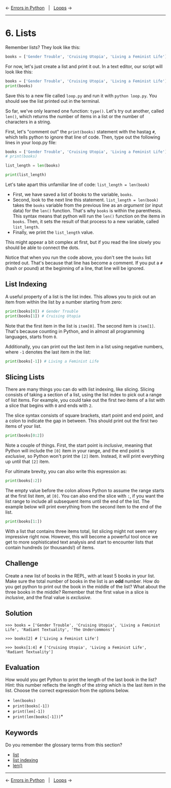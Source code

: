 ← [Errors in Python](05-errors-in-python.md)&nbsp;&nbsp;&nbsp;|&nbsp;&nbsp;&nbsp;[Loops](07-loops.md) →

---

# 6. Lists

Remember lists? They look like this:

```python
books = ['Gender Trouble', 'Cruising Utopia', 'Living a Feminist Life']
```

For now, let's just create a list and print it out. In a text editor, our script will look like this:

```python
books = ['Gender Trouble', 'Cruising Utopia', 'Living a Feminist Life']
print(books)
```

Save this to a new file called `loop.py` and run it with `python loop.py`. You should see the list printed out in the terminal.

So far, we've only learned one function: `type()`. Let's try out another, called `len()`, which returns the number of items in a list or the number of characters in a string. 

First, let's "comment out" the `print(books)` statement with the hastag `#`, which tells python to ignore that line of code. Then, type out the following lines in your loop.py file:

```python
books = ['Gender Trouble', 'Cruising Utopia', 'Living a Feminist Life']
# print(books)

list_length = len(books)

print(list_length)
```

Let's take apart this unfamiliar line of code: `list_length = len(book)`
- First, we have saved a list of books to the variable, `books`.
- Second, look to the next line this statement. `list_length = len(book)` takes the `books` variable from the previous line as an *argument* (or input data) for the `len()` function. That's why `books` is within the parenthesis. This syntax means that python will run the `len()` function on the items in `books`. Then, it sets the result of that process to a new variable, called `list_length`.
- Finally, we print the `list_length` value.

This might appear a bit complex at first, but if you read the line slowly you should be able to connect the dots.

Notice that when you run the code above, you don't see the `books` list printed out. That's because that line has become a comment. If you put a `#` (hash or pound) at the beginning of a line, that line will be ignored.

## List Indexing

A useful property of a list is the list index. This allows you to pick out an item from within the list by a number starting from zero:

```python
print(books[0]) # Gender Trouble
print(books[1]) # Cruising Utopia
```

Note that the first item in the list is `item[0]`. The second item is `item[1]`. That's because counting in Python, and in almost all programming languages, starts from `0`.

Additionally, you can print out the last item in a list using negative numbers, where `-1` denotes the last item in the list:

```python
print(books[-1]) # Living a Feminist Life
```

## Slicing Lists

There are many things you can do with list indexing, like slicing. Slicing consists of taking a section of a list, using the list index to pick out a range of list items. For example, you could take out the first _two_ items of a list with a slice that begins with `0` and ends with `2`.

The slice syntax consists of square brackets, start point and end point, and a colon to indicate the gap in between. This should print out the first two items of your list.

```python
print(books[0:2])
```

Note a couple of things. First, the start point is *inclusive*, meaning that Python will include the `[0]` item in your range, and the end point is _exclusive_, so Python won't print the `[2]` item. Instead, it will print everything up until that `[2]` item.

For ultimate brevity, you can also write this expression as:

```python
print(books[:2])
```

The empty value before the colon allows Python to assume the range starts at the first list item, at `[0]`. You can also end the slice with `:`, if you want the list range to include all subsequent items until the end of the list. The example below will print everything from the second item to the end of the list.

```python
print(books[1:])
```

With a list that contains three items total, list slicing might not seem very impressive right now. However, this will become a powerful tool once we get to more sophisticated text analysis and start to encounter lists that contain hundreds (or thousands!) of items.

## Challenge

Create a new list of books in the REPL, with at least 5 books in your list. Make sure the total number of books in the list is an **odd** number. How do you get python to print out the book in the middle of the list? What about the three books in the middle? Remember that the first value in a slice is _inclusive_, and the final value is _exclusive_.

## Solution

```pycon
>>> books = ['Gender Trouble', 'Cruising Utopia', 'Living a Feminist Life', 'Radiant Textuality', 'The Undercommons']

>>> books[2] # ['Living a Feminist Life']

>>> books[1:4] # ['Cruising Utopia', 'Living a Feminist Life', 'Radiant Textuality']
```

## Evaluation

How would you get Python to print the length of the last book in the list? Hint: this number reflects the length of the _string_ which is the last item in the list. Choose the correct expression from the options below.
- `len(books)`
- `print(books[-1])`
- `print(len[-1])`
- `print(len(books[-1]))`*

## Keywords

Do you remember the glossary terms from this section?

- [list](https://github.com/DHRI-Curriculum/glossary/blob/v2.0/terms/list.md)
- [list indexing](https://github.com/DHRI-Curriculum/glossary/blob/v2.0/terms/list_indexing.md)
- [len()](https://github.com/DHRI-Curriculum/glossary/blob/v2.0/terms/len.md)

---

← [Errors in Python](05-errors-in-python.md)&nbsp;&nbsp;&nbsp;|&nbsp;&nbsp;&nbsp;[Loops](07-loops.md) →
